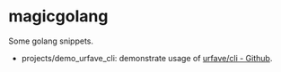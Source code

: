 # magicgolang

Some golang snippets.

- projects/demo_urfave_cli: demonstrate usage of [urfave/cli - Github](https://github.com/urfave/cli).
